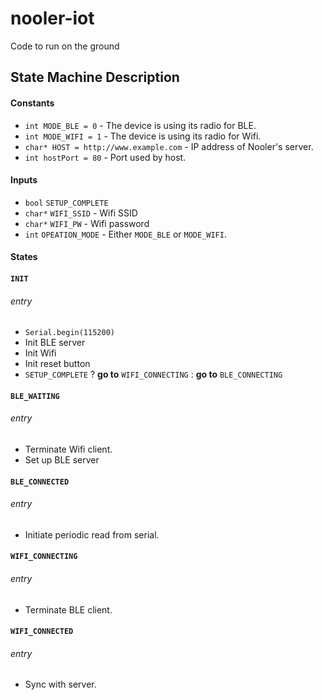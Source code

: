 # nooler-iot
Code to run on the ground

## State Machine Description

#### Constants
- `int MODE_BLE = 0` - The device is using its radio for BLE.
- `int MODE_WIFI = 1` - The device is using its radio for  Wifi.
- `char* HOST = http://www.example.com` - IP address of Nooler's server.
- `int hostPort = 80` - Port used by host.

#### Inputs 
- `bool` `SETUP_COMPLETE`
- `char*` `WIFI_SSID` - Wifi SSID
- `char*` `WIFI_PW` - Wifi password
- `int` `OPEATION_MODE` - Either `MODE_BLE` or `MODE_WIFI`.

#### States 

#### `INIT`
###### entry
  - `Serial.begin(115200)`
  - Init BLE server
  - Init Wifi
  - Init reset button
  - `SETUP_COMPLETE` ? **go to** `WIFI_CONNECTING` : **go to** `BLE_CONNECTING`

#### `BLE_WAITING`
###### entry
- Terminate Wifi client.
- Set up BLE server

#### `BLE_CONNECTED`
###### entry
- Initiate periodic read from serial.

#### `WIFI_CONNECTING`
###### entry
- Terminate BLE client.

#### `WIFI_CONNECTED`
###### entry
- Sync with server.




